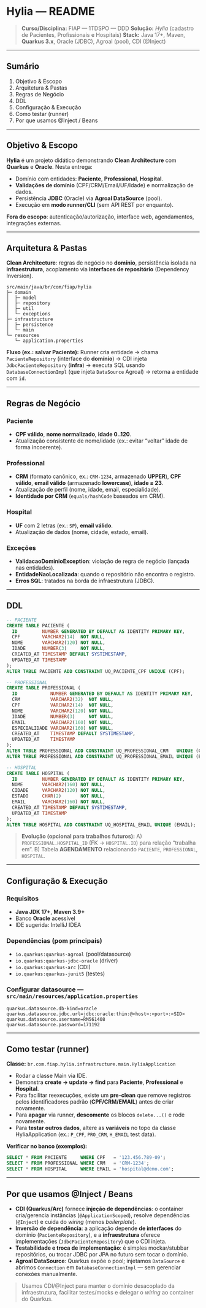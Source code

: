 
# Hylia — README

> **Curso/Disciplina:** FIAP — 1TDSPO — DDD
> **Solução:** *Hylia* (cadastro de Pacientes, Profissionais e Hospitais)
> **Stack:** Java 17+, Maven, **Quarkus 3.x**, Oracle (JDBC), Agroal (pool), CDI (@Inject)

---

## Sumário

1. Objetivo & Escopo
2. Arquitetura & Pastas
3. Regras de Negócio
4. DDL
5. Configuração & Execução
6. Como testar (runner)
7. Por que usamos @Inject / Beans

---

## Objetivo & Escopo

**Hylia** é um projeto didático demonstrando **Clean Architecture** com **Quarkus** e **Oracle**.
Nesta entrega:

* Domínio com entidades: **Paciente**, **Professional**, **Hospital**.
* **Validações de domínio** (CPF/CRM/Email/UF/Idade) e normalização de dados.
* Persistência **JDBC** (Oracle) via **Agroal DataSource** (pool).
* Execução em **modo runner/CLI** (sem API REST por enquanto).

**Fora do escopo**: autenticação/autorização, interface web, agendamentos, integrações externas.

---

## Arquitetura & Pastas

**Clean Architecture**: regras de negócio no **domínio**, persistência isolada na **infraestrutura**, acoplamento via **interfaces de repositório** (Dependency Inversion).

```
src/main/java/br/com/fiap/hylia
├─ domain
│  ├─ model        
│  ├─ repository   
│  ├─ util         
│  └─ exceptions   
├─ infrastructure
│  ├─ persistence  
│  └─ main         
└─ resources
   └─ application.properties
```

**Fluxo (ex.: salvar Paciente):**
Runner cria entidade → chama `PacienteRepository` (interface do **domínio**) → CDI injeta `JdbcPacienteRepository` (**infra**) → executa SQL usando `DatabaseConnectionImpl` (que injeta `DataSource` Agroal) → retorna a entidade com `id`.

---

## Regras de Negócio

### Paciente

* **CPF válido**, **nome normalizado**, **idade 0..120**.
* Atualização consistente de nome/idade (ex.: evitar “voltar” idade de forma incoerente).

### Professional

* **CRM** (formato canônico, ex.: `CRM-1234`, armazenado **UPPER**), **CPF válido**, **email válido** (armazenado **lowercase**), **idade ≥ 23**.
* Atualização de perfil (nome, idade, email, especialidade).
* **Identidade por CRM** (`equals/hashCode` baseados em CRM).

### Hospital

* **UF** com 2 letras (ex.: `SP`), **email válido**.
* Atualização de dados (nome, cidade, estado, email).

### Exceções

* **ValidacaoDominioException**: violação de regra de negócio (lançada nas entidades).
* **EntidadeNaoLocalizada**: quando o repositório não encontra o registro.
* **Erros SQL**: tratados na borda de infraestrutura (JDBC).

---

## DDL

```sql
-- PACIENTE
CREATE TABLE PACIENTE (
  ID         NUMBER GENERATED BY DEFAULT AS IDENTITY PRIMARY KEY,
  CPF        VARCHAR2(14)  NOT NULL,
  NOME       VARCHAR2(120) NOT NULL,
  IDADE      NUMBER(3)     NOT NULL,
  CREATED_AT TIMESTAMP DEFAULT SYSTIMESTAMP,
  UPDATED_AT TIMESTAMP
);
ALTER TABLE PACIENTE ADD CONSTRAINT UQ_PACIENTE_CPF UNIQUE (CPF);

-- PROFESSIONAL
CREATE TABLE PROFESSIONAL (
  ID            NUMBER GENERATED BY DEFAULT AS IDENTITY PRIMARY KEY,
  CRM           VARCHAR2(32)  NOT NULL,
  CPF           VARCHAR2(14)  NOT NULL,
  NOME          VARCHAR2(120) NOT NULL,
  IDADE         NUMBER(3)     NOT NULL,
  EMAIL         VARCHAR2(160) NOT NULL,
  ESPECIALIDADE VARCHAR2(160) NOT NULL,
  CREATED_AT    TIMESTAMP DEFAULT SYSTIMESTAMP,
  UPDATED_AT    TIMESTAMP
);
ALTER TABLE PROFESSIONAL ADD CONSTRAINT UQ_PROFESSIONAL_CRM   UNIQUE (CRM);
ALTER TABLE PROFESSIONAL ADD CONSTRAINT UQ_PROFESSIONAL_EMAIL UNIQUE (EMAIL);

-- HOSPITAL
CREATE TABLE HOSPITAL (
  ID         NUMBER GENERATED BY DEFAULT AS IDENTITY PRIMARY KEY,
  NOME       VARCHAR2(160) NOT NULL,
  CIDADE     VARCHAR2(120) NOT NULL,
  ESTADO     CHAR(2)       NOT NULL,
  EMAIL      VARCHAR2(160) NOT NULL,
  CREATED_AT TIMESTAMP DEFAULT SYSTIMESTAMP,
  UPDATED_AT TIMESTAMP
);
ALTER TABLE HOSPITAL ADD CONSTRAINT UQ_HOSPITAL_EMAIL UNIQUE (EMAIL);
```

> **Evolução (opcional para trabalhos futuros):**
> A) `PROFESSIONAL.HOSPITAL_ID` (FK → `HOSPITAL.ID`) para relação “trabalha em”.
> B) Tabela **AGENDAMENTO** relacionando `PACIENTE`, `PROFESSIONAL`, `HOSPITAL`.

---

## Configuração & Execução

### Requisitos

* **Java JDK 17+**, **Maven 3.9+**
* Banco **Oracle** acessível
* IDE sugerida: IntelliJ IDEA

### Dependências (pom principais)

* `io.quarkus:quarkus-agroal` (pool/datasource)
* `io.quarkus:quarkus-jdbc-oracle` (driver)
* `io.quarkus:quarkus-arc` (CDI)
* `io.quarkus:quarkus-junit5` (testes)

### Configurar datasource — `src/main/resources/application.properties`

```properties
quarkus.datasource.db-kind=oracle
quarkus.datasource.jdbc.url=jdbc:oracle:thin:@<host>:<port>:<SID>
quarkus.datasource.username=RM561408
quarkus.datasource.password=171192
```

---

## Como testar (runner)

**Classe:** `br.com.fiap.hylia.infrastructure.main.HyliaApplication`
* Rodar a classe Main via IDE.
* Demonstra **create → update → find** para **Paciente**, **Professional** e **Hospital**.
* Para facilitar reexecuções, existe um **pre-clean** que remove registros pelos identificadores padrão (**CPF/CRM/EMAIL**) antes de criar novamente.
* Para **apagar** via runner, **descomente** os blocos `delete...()` e rode novamente.
* Para **testar outros dados**, altere as **variáveis** no topo da classe HyliaApplication (ex.: `P_CPF`, `PRO_CRM`, `H_EMAIL` test data).

**Verificar no banco (exemplos):**

```sql
SELECT * FROM PACIENTE     WHERE CPF   = '123.456.789-09';
SELECT * FROM PROFESSIONAL WHERE CRM   = 'CRM-1234';
SELECT * FROM HOSPITAL     WHERE EMAIL = 'hospital@demo.com';
```

---

## Por que usamos @Inject / Beans

* **CDI (Quarkus/Arc)** fornece **injeção de dependências**: o container cria/gerencia instâncias (`@ApplicationScoped`), resolve dependências (`@Inject`) e cuida do *wiring* (menos *boilerplate*).
* **Inversão de dependência**: a aplicação depende **de interfaces** do domínio (`PacienteRepository`), e a **infraestrutura** oferece implementações (`JdbcPacienteRepository`) que o CDI injeta.
* **Testabilidade e troca de implementação**: é simples mockar/stubbar repositórios, ou trocar JDBC por JPA no futuro sem tocar o domínio.
* **Agroal DataSource**: Quarkus expõe o pool; injetamos `DataSource` e abrimos `Connection` em `DatabaseConnectionImpl` — sem gerenciar conexões manualmente.

> Usamos CDI/@Inject para manter o domínio desacoplado da infraestrutura, facilitar testes/mocks e delegar o *wiring* ao container do Quarkus.
